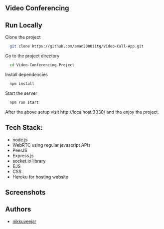 ## Video Conferencing

## Run Locally

Clone the project

```bash
  git clone https://github.com/aman2000iitg/Video-Call-App.git
```

Go to the project directory

```bash
  cd Video-Conferencing-Project
```

Install dependencies

```bash
  npm install
```

Start the server

```bash
  npm run start
```

After the above setup visit http://localhost:3030/ and the enjoy the project.

## Tech Stack:

 - node.js
 - WebRTC using regular javascript APIs
 - PeerJS
 - Express.js
 - socket.io library
 - EJS
 - CSS
 - Heroku for hosting website



## Screenshots


## Authors

- [nikkuveejar](https://www.github.com/nikkuveejar)

  
